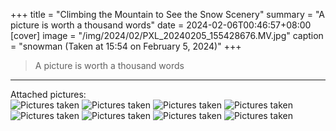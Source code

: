 +++
title = "Climbing the Mountain to See the Snow Scenery"
summary = "A picture is worth a thousand words"
date = 2024-02-06T00:46:57+08:00
[cover]
image = "/img/2024/02/PXL_20240205_155428676.MV.jpg"
caption = "snowman (Taken at 15:54 on February 5, 2024)"
+++

> A picture is worth a thousand words
---
Attached pictures:  
![Pictures taken](/img/2024/02/PXL_20240205_160629388.MV.jpg "Taken at 16:06 on February 5, 2024")
![Pictures taken](/img/2024/02/IMG_20240205_160818.jpg "Taken at 16:08 on February 5, 2024")
![Pictures taken](/img/2024/02/PXL_20240205_165827430.jpg "Taken at 16:58 on February 5, 2024")
![Pictures taken](/img/2024/02/PXL_20240205_170504143.MV.jpg "Taken at 17:05 on February 5, 2024")
![Pictures taken](/img/2024/02/IMG_20240205_172001.jpg "Taken at 17:20 on February 5, 2024")
![Pictures taken](/img/2024/02/IMG_20240205_174704.jpg "Taken at 17:47 on February 5, 2024")
![Pictures taken](/img/2024/02/photo_2024-02-06_17-44-40.jpg "Taken at 17:47 on February 5, 2024")
![Pictures taken](/img/2024/02/photo_2024-02-06_17-44-39.jpg "Taken at 17:48 on February 5, 2024")